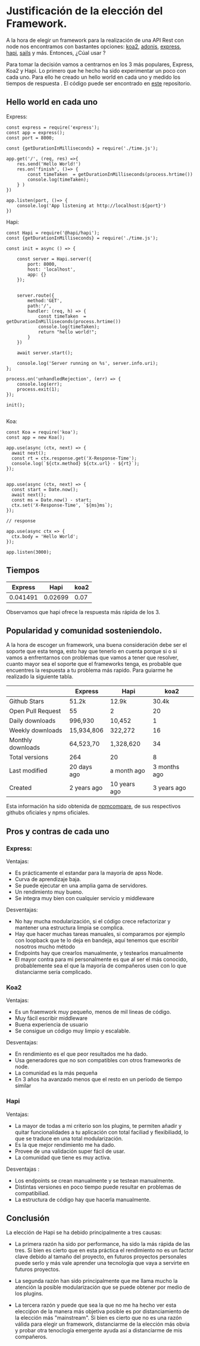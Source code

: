 # Justificación de la elección del Framework.

A la hora de elegir un framework para la realización de una API Rest con node nos encontramos con bastantes opciones: [koa2](https://koajs.com/), [adonis](https://adonisjs.com/), [express](https://expressjs.com/es/), [hapi](https://hapi.dev/), [sails](https://sailsjs.com/) y más. Entonces, ¿Cúal usar ? 


Para tomar la decisión vamos a centrarnos en los 3 más populares, Express, Koa2 y Hapi. Lo primero que he hecho ha sido experimentar un poco con cada uno. Para ello he creado un hello world en cada uno y medido los tiempos de respuesta . El código puede ser encontrado en  [este](https://github.com/antOnioOnio/testFramework) repositorio. 

## Hello world en cada uno

Express:
~~~
const express = require('express');
const app = express();
const port = 8000;

const {getDurationInMilliseconds} = require('./time.js');

app.get('/', (req, res) =>{
    res.send('Hello World!')
    res.on('finish', ()=> {
        const timeTaken  = getDurationInMilliseconds(process.hrtime())
        console.log(timeTaken); 
    } )
})

app.listen(port, ()=> {
    console.log('App listening at http://localhost:${port}')
})
~~~

Hapi:
~~~
const Hapi = require('@hapi/hapi');
const {getDurationInMilliseconds} = require('./time.js');

const init = async () => {

    const server = Hapi.server({
        port: 8000,
        host: 'localhost',
        app: {}
    });


    server.route({
        method:'GET', 
        path:'/',
        handler: (req, h) => {
            const timeTaken  = getDurationInMilliseconds(process.hrtime())
            console.log(timeTaken);
            return "hello world!";
        }
    })

    await server.start();

    console.log('Server running on %s', server.info.uri);
};

process.on('unhandledRejection', (err) => {
    console.log(err);
    process.exit(1);
});

init();


~~~

Koa:

~~~
const Koa = require('koa');
const app = new Koa();

app.use(async (ctx, next) => {
  await next();
  const rt = ctx.response.get('X-Response-Time');
  console.log(`${ctx.method} ${ctx.url} - ${rt}`);
});


app.use(async (ctx, next) => {
  const start = Date.now();
  await next();
  const ms = Date.now() - start;
  ctx.set('X-Response-Time', `${ms}ms`);
});

// response

app.use(async ctx => {
  ctx.body = 'Hello World';
});

app.listen(3000);

~~~
## Tiempos

| Express | Hapi | koa2 |
|--------|--------|---------|
| 0.041491|0.02699 |0.07 |

Observamos que hapi ofrece la respuesta más rápida de los 3. 

## Popularidad y comunidad sosteniendolo.

A la hora de escoger un framework, una buena consideración debe ser el soporte que esta tenga, esto hay que tenerlo en cuenta porque si o si vamos a enfrentarnos con problemas que vamos a tener que resolver, cuanto mayor sea el soporte que el frameworks tenga, es probable que encuentres la respuesta a tu problema más rapido. Para guiarme he realizado la siguiente tabla.

| | Express | Hapi | koa2 |
|--------|--------|--------|---------|
| Github Stars|51.2k|12.9k| 30.4k |
| Open Pull Request|55| 2 | 20|
| Daily downloads| 996,930 |  10,452 | 1 |
| Weekly downloads| 15,934,806	|  322,272	 | 16 |
| Monthly downloads|  64,523,70  | 1,328,620	  | 34 |
| Total versions| 264  | 20  | 8 |
| Last modified|  20 days ago  | a month ago  | 3 months ago |
| Created |  	2 years ago   | 10 years ago  | 3 years ago  |

Esta información ha sido obtenida de [npmcompare](https://npmcompare.com/), de sus respectivos githubs oficiales y npms oficiales.


## Pros y contras de cada uno

### Express:
Ventajas:
* Es prácticamente el estandar para la mayoría de apss Node.
* Curva de aprendizaje baja.
* Se puede ejecutar en una amplia gama de servidores.
* Un rendimiento muy bueno.
* Se integra muy bien con cualquier servicio y middleware

Desventajas:
* No hay mucha modularización, si el código crece refactorizar y mantener una estructura limpia se complica.
* Hay que hacer muchas tareas manuales, si comparamos por ejemplo con loopback que te lo deja en bandeja, aquí tenemos que escribir nosotros mucho método
* Endpoints hay que crearlos manualmente, y testearlos manualmente
* El mayor contra para mi personalmente es que al ser el más conocido, probablemente sea el que la mayoría de compañeros usen con lo que distanciarme sería complicado.

### Koa2

Ventajas:
* Es un fraemwork muy pequeño, menos de mil lineas de código.
* Muy fácil escribir middleware
* Buena experiencia de usuario
* Se consigue un código muy limpio y escalable.

Desventajas:
* En rendimiento es el que peor resultados me ha dado.
* Usa generadores que no son compatibles con otros frameworks de node.
* La comunidad es la más pequeña
* En 3 años ha avanzado menos que el resto en un período de tiempo similar

### Hapi

Ventajas:
* La mayor de todas a mi criterio son los plugins, te permiten añadir y quitar funcionalidades a tu aplicación con total faciliad y flexibiliadd, lo que se traduce en una total modularización.
* Es la que mejor rendimiento me ha dado.
* Provee de una validación super fácil de usar.
* La comunidad que tiene es muy activa.

 Desventajas :
 * Los endpoints se crean manualmente y se testean manualmente.
 * Distintas versiones en poco tiempo puede resultar en problemas de compatibiliad.
 * La estructura de código hay que hacerla manualmente.


 ## Conclusión

 La elección de Hapi se ha debido principalmente a tres causas:
 * La primera razón ha sido por performance, ha sido la más rápida de las tres. Si bien es cierto que en esta práctica el rendimiento no es un factor clave debido al tamaño del proyecto, en futuros proyectos personales puede serlo y más vale aprender una tecnología que vaya a servirte en futuros proyectos. 

 * La segunda razón han sido principalmente que me llama mucho la atención la posible modularización que se puede obtener por medio de los plugins. 

 * La tercera razón y puede que sea la que no me ha hecho ver esta elecciṕon de la manera más objetiva posible es por distanciamiento de la elección más "mainstream". Si bien es cierto que no es una razón válida para elegir un framework, distanciarme de la elección más obvia y probar otra tenoclogía emergente ayuda así a distanciarme de mis compañeros.